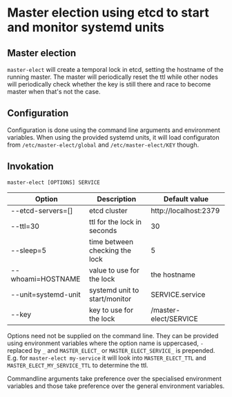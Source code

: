 # Master election using etcd to start and monitor systemd units

## Master election

`master-elect` will create a temporal lock in etcd, setting the hostname 
of the running master. The master will periodically reset the ttl while 
other nodes will periodically check whether the key is still there and
race to become master when that's not the case.

## Configuration

Configuration is done using the command line arguments and environment
variables. When using the provided systemd units, it will load 
configuraton from `/etc/master-elect/global` and `/etc/master-elect/KEY`
though.

## Invokation

    master-elect [OPTIONS] SERVICE

Option              |  Description                   | Default value
--------------------|--------------------------------|----------------------
--etcd-servers=[]   | etcd cluster                   | http://localhost:2379
--ttl=30            | ttl for the lock in seconds    | 30
--sleep=5           | time between checking the lock | 5
--whoami=HOSTNAME   | value to use for the lock      | the hostname
--unit=systemd-unit | systemd unit to start/monitor  | SERVICE.service
--key               | key to use for the lock        | /master-elect/SERVICE


Options need not be supplied on the command line. They can be provided
using environment variables where the option name is uppercased, `-`
replaced by `_` and `MASTER_ELECT_` or `MASTER_ELECT_SERVICE_` is
prepended. E.g. for `master-elect my-service` it will look into 
`MASTER_ELECT_TTL` and `MASTER_ELECT_MY_SERVICE_TTL` to determine the ttl.

Commandline arguments take preference over the specialised environment
variables and those take preference over the general environment variables.
